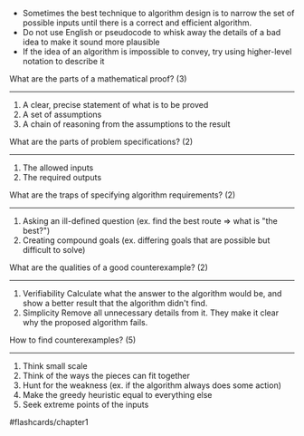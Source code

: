 
- Sometimes the best technique to algorithm design is to narrow the set of possible inputs until there is a correct and efficient algorithm.
- Do not use English or pseudocode to whisk away the details of a bad idea to make it sound more plausible
- If the idea of an algorithm is impossible to convey, try using higher-level notation to describe it


What are the parts of a mathematical proof? (3)
___
1. A clear, precise statement of what is to be proved
2. A set of assumptions
3. A chain of reasoning from the assumptions to the result
<!--SR:!2024-12-23,1,210-->

What are the parts of problem specifications? (2)
___
1. The allowed inputs
2. The required outputs
<!--SR:!2024-12-23,1,228-->

What are the traps of specifying algorithm requirements? (2)
___
1. Asking an ill-defined question (ex. find the best route => what is "the best?")
2. Creating compound goals (ex. differing goals that are possible but difficult to solve)
<!--SR:!2024-12-23,1,228-->

What are the qualities of a good counterexample? (2)
___
1. Verifiability
	Calculate what the answer to the algorithm would be, and show a better result that the algorithm didn't find.
2. Simplicity
	Remove all unnecessary details from it. They make it clear why the proposed algorithm fails.
<!--SR:!2024-12-23,1,228-->

How to find counterexamples? (5)
___
1. Think small scale
2. Think of the ways the pieces can fit together
3. Hunt for the weakness (ex. if the algorithm always does some action)
4. Make the greedy heuristic equal to everything else
5. Seek extreme points of the inputs
<!--SR:!2024-12-23,1,228-->

#flashcards/chapter1
